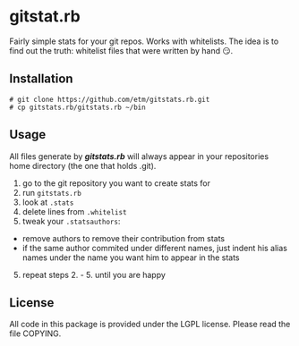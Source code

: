# gitstat.rb

Fairly simple stats for your git repos. Works with whitelists. The idea is to find out the truth: whitelist files that were written by hand :smirk:.

## Installation

```shell
# git clone https://github.com/etm/gitstats.rb.git
# cp gitstats.rb/gitstats.rb ~/bin
```
## Usage

All files generate by ***gitstats.rb*** will always appear in your repositories home directory (the one that holds .git).

1. go to the git repository you want to create stats for
2. run ```gitstats.rb```
3. look at ```.stats```
3. delete lines from ```.whitelist```
4. tweak your ```.statsauthors```:
  * remove authors to remove their contribution from stats
  * if the same author commited under different names, just indent his alias names under the name you want him to appear in the stats
5. repeat steps 2. - 5. until you are happy

## License

All code in this package is provided under the LGPL license.
Please read the file COPYING.
